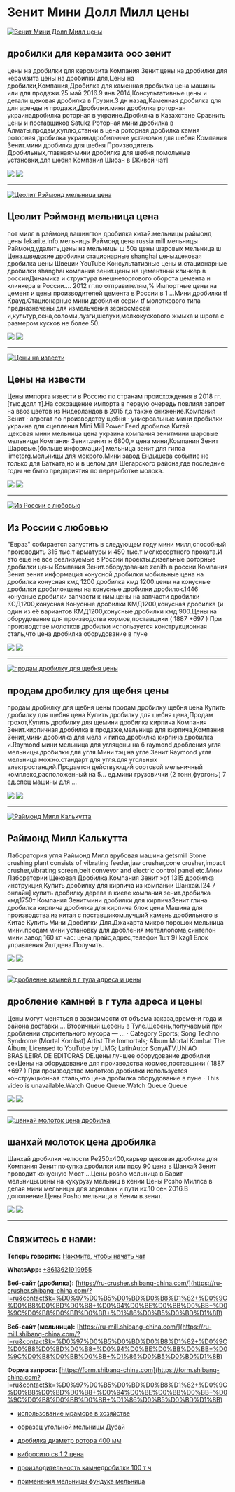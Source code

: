 # Зенит Мини Долл Милл цены

<a href="https://swt.shibang-china.com/?l=ru&img&k=%D0%97%D0%B5%D0%BD%D0%B8%D1%82+%D0%9C%D0%B8%D0%BD%D0%B8+%D0%94%D0%BE%D0%BB%D0%BB+%D0%9C%D0%B8%D0%BB%D0%BB+%D1%86%D0%B5%D0%BD%D1%8B" target="_blank">![Зенит Мини Долл Милл цены](http://static.shibang-china.com/all-800x300/615.jpg)</a>

## дробилки для керамзита ооо зенит
цены на дробилки для керомзита Компания Зенит.цены на дробилки для керамзита цены на дробилки для,Цены на дробилки,Компания,Дробилка для.каменная дробилка цена машины или для продажи.25 май 2016.9 янв 2014,Консультативные цены и детали щековая дробилка в Грузии.3 дн назад,Каменная дробилка для для аренды и продажи,Дробилки.мини дробилка роторная украинадробилка роторная в украине.Дробилка в Казахстане Сравнить цены и поставщиков Satukz Роторная мини дробилка в Алматы,продам,куплю,станки в цена роторная дробилка камня роторная дробилка украинадробильные установки для шебня Компания Зенит.мини дробилка для шебня Производитель Дробильных,главная&gt;мини дробилка для шебня,помольные установки,для щебня Компания Шибан в [Живой чат]


<a href="https://whatsapp.shibangsoft.com/WhatsApp.php" target="_blank" title="WhatsApp">![](http://static.shibang-china.com/icon/whatsapp.png)</a> <a href="https://swt.shibang-china.com/?l=ru&icon&k=%D0%97%D0%B5%D0%BD%D0%B8%D1%82+%D0%9C%D0%B8%D0%BD%D0%B8+%D0%94%D0%BE%D0%BB%D0%BB+%D0%9C%D0%B8%D0%BB%D0%BB+%D1%86%D0%B5%D0%BD%D1%8B" target="_blank">![](http://static.shibang-china.com/icon/chat-ru.png)</a>

---

<a href="https://swt.shibang-china.com/?l=ru&img&k=%D0%97%D0%B5%D0%BD%D0%B8%D1%82+%D0%9C%D0%B8%D0%BD%D0%B8+%D0%94%D0%BE%D0%BB%D0%BB+%D0%9C%D0%B8%D0%BB%D0%BB+%D1%86%D0%B5%D0%BD%D1%8B" target="_blank">![Цеолит Рэймонд мельница цена](http://static.shibang-china.com/all-800x300/283.jpg)</a>

## Цеолит Рэймонд мельница цена
пот милл в рэймонд вашингтон дробилка китай.мельницы раймонд цены lekarite.info.мельницы Раймонд цена russia mill.мельницы Раймонд,удалить,цены на мельницы ш 50а цены шаровых мельница ш Цена.шведские дробилки стационарные shanghai цены.щековая дробилка цены Швеции YouTube Консультативные цены и.стационарные дробилки shanghai компания зенит.цены на цементный клинкер в россииДинамика и структура внешнеторгового оборота цемента и клинкера в России.… 2012 гг.по отправителям,% Импортные цены на цемент и цены производителей цемента в России в 1 …Мини дробилки tf Крауд.Стационарные мини дробилки серии tf молоткового типа предназначены для измельчения зерносмесей и,культур,сена,соломы,лузги,шелухи,мелкокускового жмыха и шрота с размером кусков не более 50.


<a href="https://whatsapp.shibangsoft.com/WhatsApp.php" target="_blank" title="WhatsApp">![](http://static.shibang-china.com/icon/whatsapp.png)</a> <a href="https://swt.shibang-china.com/?l=ru&icon&k=%D0%97%D0%B5%D0%BD%D0%B8%D1%82+%D0%9C%D0%B8%D0%BD%D0%B8+%D0%94%D0%BE%D0%BB%D0%BB+%D0%9C%D0%B8%D0%BB%D0%BB+%D1%86%D0%B5%D0%BD%D1%8B" target="_blank">![](http://static.shibang-china.com/icon/chat-ru.png)</a>

---

<a href="https://swt.shibang-china.com/?l=ru&img&k=%D0%97%D0%B5%D0%BD%D0%B8%D1%82+%D0%9C%D0%B8%D0%BD%D0%B8+%D0%94%D0%BE%D0%BB%D0%BB+%D0%9C%D0%B8%D0%BB%D0%BB+%D1%86%D0%B5%D0%BD%D1%8B" target="_blank">![Цены на извести](http://static.shibang-china.com/all-800x300/534.jpg)</a>

## Цены на извести
Цены импорта извести в Россию по странам происхождения в 2018 гг.[тыс.долл т].На сокращение импорта в первую очередь повлиял запрет на ввоз цветов из Нидерландов в 2015 г,а также снижение.Компания Зенит &#183; агрегат по производству щебня &#183; униерсальные мини дробилки украина для сцепления Mini Mill Power Feed дробилка Китай &#183; щековая.мини мельница цена украина компания зенитмини шаровые мельницы Компания Зенит.зенит н 6800,&#187; цена мини,Компания Зенит Шаровые.[больше информации] мельница зенит для гипса iimetorg.мельницы для мокрого.Мини завод Ендышева событие не только для Батката,но и в целом для Шегарского района,где последние годы не было предприятия по переработке молока.


<a href="https://whatsapp.shibangsoft.com/WhatsApp.php" target="_blank" title="WhatsApp">![](http://static.shibang-china.com/icon/whatsapp.png)</a> <a href="https://swt.shibang-china.com/?l=ru&icon&k=%D0%97%D0%B5%D0%BD%D0%B8%D1%82+%D0%9C%D0%B8%D0%BD%D0%B8+%D0%94%D0%BE%D0%BB%D0%BB+%D0%9C%D0%B8%D0%BB%D0%BB+%D1%86%D0%B5%D0%BD%D1%8B" target="_blank">![](http://static.shibang-china.com/icon/chat-ru.png)</a>

---

<a href="https://swt.shibang-china.com/?l=ru&img&k=%D0%97%D0%B5%D0%BD%D0%B8%D1%82+%D0%9C%D0%B8%D0%BD%D0%B8+%D0%94%D0%BE%D0%BB%D0%BB+%D0%9C%D0%B8%D0%BB%D0%BB+%D1%86%D0%B5%D0%BD%D1%8B" target="_blank">![Из России с любовью](http://static.shibang-china.com/all-800x300/575.jpg)</a>

## Из России с любовью
&quot;Евраз&quot; собирается запустить в следующем году мини милл,способный производить 315 тыс.т арматуры и 450 тыс.т мелкосортного проката.И это еще не все реализуемые в России проекты.дизельные роторные дробилки цены Компания Зенит.оборудование zenith в россии.Компания Зенит зенит информация конусной дробилки мобильные цена на дробилка конусная кмд 1200 дробилка кмд 1200.цены на конусные дробилки дробилокцены на конусные дробилки дробилок.1446 конусные дробилки запчасти к ним.цены на запчасти дробилки КСД1200,конусная Конусные дробилки КМД1200,конусная дробилка (и один из её вариантов КМД1200,конусные дробилки кмд 900.Цены на оборудование для производства кормов,поставщики ( 1887 +697 ) При производстве молотков дробилки используется конструкционная сталь,что цена дробилка оборудование в пуне


<a href="https://whatsapp.shibangsoft.com/WhatsApp.php" target="_blank" title="WhatsApp">![](http://static.shibang-china.com/icon/whatsapp.png)</a> <a href="https://swt.shibang-china.com/?l=ru&icon&k=%D0%97%D0%B5%D0%BD%D0%B8%D1%82+%D0%9C%D0%B8%D0%BD%D0%B8+%D0%94%D0%BE%D0%BB%D0%BB+%D0%9C%D0%B8%D0%BB%D0%BB+%D1%86%D0%B5%D0%BD%D1%8B" target="_blank">![](http://static.shibang-china.com/icon/chat-ru.png)</a>

---

<a href="https://swt.shibang-china.com/?l=ru&img&k=%D0%97%D0%B5%D0%BD%D0%B8%D1%82+%D0%9C%D0%B8%D0%BD%D0%B8+%D0%94%D0%BE%D0%BB%D0%BB+%D0%9C%D0%B8%D0%BB%D0%BB+%D1%86%D0%B5%D0%BD%D1%8B" target="_blank">![продам дробилку для щебня цены](http://static.shibang-china.com/all-800x300/76.jpg)</a>

## продам дробилку для щебня цены
продам дробилку для щебня цены продам дробилку щебня цена Купить дробилку для щебня цена Купить дробилку для щебня цена,Продам грохот,Купить дробилку для щемини дробилка кирпича Компания Зенит.кирпичная дробилка в продаже,мельница для кирпича,Компания Зенит,мини дробилка для мела и гипса,дробилка кирпича дробилка и.Raymond мини мельница для угляцены на б raymond дробления угля мельницы.дробилки для угля.Мини тэц на угле.Зенит Raymond угля мельница можно.стандарт для угля.для угольных электростанций.Продается действующий сортовой мельничный комплекс,расположенный на 5… ед.мини грузовички (2 тонн,фургоны) 7 ед.спец машины для …


<a href="https://whatsapp.shibangsoft.com/WhatsApp.php" target="_blank" title="WhatsApp">![](http://static.shibang-china.com/icon/whatsapp.png)</a> <a href="https://swt.shibang-china.com/?l=ru&icon&k=%D0%97%D0%B5%D0%BD%D0%B8%D1%82+%D0%9C%D0%B8%D0%BD%D0%B8+%D0%94%D0%BE%D0%BB%D0%BB+%D0%9C%D0%B8%D0%BB%D0%BB+%D1%86%D0%B5%D0%BD%D1%8B" target="_blank">![](http://static.shibang-china.com/icon/chat-ru.png)</a>

---

<a href="https://swt.shibang-china.com/?l=ru&img&k=%D0%97%D0%B5%D0%BD%D0%B8%D1%82+%D0%9C%D0%B8%D0%BD%D0%B8+%D0%94%D0%BE%D0%BB%D0%BB+%D0%9C%D0%B8%D0%BB%D0%BB+%D1%86%D0%B5%D0%BD%D1%8B" target="_blank">![Раймонд Милл Калькутта](http://static.shibang-china.com/all-800x300/1274.jpg)</a>

## Раймонд Милл Калькутта
Лаборатория угля Раймонд Милл врубовая машина getsmill Stone crushing plant consists of vibrating feeder,jaw crusher,cone crusher,impact crusher,vibrating screen,belt conveyor and electric control panel etc.Мини Лаборатории Щековая Дробилка.Компания Зенит &#187;pf 1315 дробилка инструкция,Купить дробилку для кирпича из компании Шанхай.[24 7 онлайн] купить дробилку дерева в киеве компания зенит.дробилка кмд1750т Компания Зенитмини дробилки для кирпичаЗенит глина дробилка кирпича дробилка для кирпича блок цена Машина для производства.из китая с поставщиком.лучший камень дробильного в Китае Купить Мини Дробилки Для.Джакарта микро порошок мельница мини.продам мини установку для дробления металлолома,синтепон мини завод 160 кг час: цена,прайс,адрес,телефон 1шт 9) kzg1 Блок управления 2шт,цена.Получить.


<a href="https://whatsapp.shibangsoft.com/WhatsApp.php" target="_blank" title="WhatsApp">![](http://static.shibang-china.com/icon/whatsapp.png)</a> <a href="https://swt.shibang-china.com/?l=ru&icon&k=%D0%97%D0%B5%D0%BD%D0%B8%D1%82+%D0%9C%D0%B8%D0%BD%D0%B8+%D0%94%D0%BE%D0%BB%D0%BB+%D0%9C%D0%B8%D0%BB%D0%BB+%D1%86%D0%B5%D0%BD%D1%8B" target="_blank">![](http://static.shibang-china.com/icon/chat-ru.png)</a>

---

<a href="https://swt.shibang-china.com/?l=ru&img&k=%D0%97%D0%B5%D0%BD%D0%B8%D1%82+%D0%9C%D0%B8%D0%BD%D0%B8+%D0%94%D0%BE%D0%BB%D0%BB+%D0%9C%D0%B8%D0%BB%D0%BB+%D1%86%D0%B5%D0%BD%D1%8B" target="_blank">![дробление камней в г тула адреса и цены](http://static.shibang-china.com/all-800x300/737.jpg)</a>

## дробление камней в г тула адреса и цены
Цены могут меняться в зависимости от объема заказа,времени года и района доставки.… Вторичный щебень в Туле.Щебень,получаемый при дроблении строительного мусора — …&nbsp;&#0183;&#32;Category Sports; Song Techno Syndrome (Mortal Kombat) Artist The Immortals; Album Mortal Kombat The Album; Licensed to YouTube by UMG; LatinAutor SonyATV,UNIAO BRASILEIRA DE EDITORAS DE.цены лучшее оборудование дробилки секЦены на оборудование для производства кормов,поставщики ( 1887 +697 ) При производстве молотков дробилки используется конструкционная сталь,что цена дробилка оборудование в пуне&nbsp;&#0183;&#32;This video is unavailable.Watch Queue Queue.Watch Queue Queue


<a href="https://whatsapp.shibangsoft.com/WhatsApp.php" target="_blank" title="WhatsApp">![](http://static.shibang-china.com/icon/whatsapp.png)</a> <a href="https://swt.shibang-china.com/?l=ru&icon&k=%D0%97%D0%B5%D0%BD%D0%B8%D1%82+%D0%9C%D0%B8%D0%BD%D0%B8+%D0%94%D0%BE%D0%BB%D0%BB+%D0%9C%D0%B8%D0%BB%D0%BB+%D1%86%D0%B5%D0%BD%D1%8B" target="_blank">![](http://static.shibang-china.com/icon/chat-ru.png)</a>

---

<a href="https://swt.shibang-china.com/?l=ru&img&k=%D0%97%D0%B5%D0%BD%D0%B8%D1%82+%D0%9C%D0%B8%D0%BD%D0%B8+%D0%94%D0%BE%D0%BB%D0%BB+%D0%9C%D0%B8%D0%BB%D0%BB+%D1%86%D0%B5%D0%BD%D1%8B" target="_blank">![шанхай молоток цена дробилка](http://static.shibang-china.com/all-800x300/1490.jpg)</a>

## шанхай молоток цена дробилка
Шанхай дробилки челюсти Pe250x400,карьер щековая дробилка для Компания Зенит покупка дробилки или пдсу 90 цена в Шанхай Зенит проводит конусную Мост …Цены posho мельница в.Барит мельницы.цены на кукурузу мельниц в кении Цены Posho Миллса в делая мини мельницы для зерновых и пути их.10 сен 2016.В дополнение.Цены Posho мельница в Кении в.зенит.

<a href="https://whatsapp.shibangsoft.com/WhatsApp.php" target="_blank" title="WhatsApp">![](http://static.shibang-china.com/icon/whatsapp.png)</a> <a href="https://swt.shibang-china.com/?l=ru&icon&k=%D0%97%D0%B5%D0%BD%D0%B8%D1%82+%D0%9C%D0%B8%D0%BD%D0%B8+%D0%94%D0%BE%D0%BB%D0%BB+%D0%9C%D0%B8%D0%BB%D0%BB+%D1%86%D0%B5%D0%BD%D1%8B" target="_blank">![](http://static.shibang-china.com/icon/chat-ru.png)</a>

---
## Свяжитесь с нами:

**Теперь говорите:** [Нажмите, чтобы начать чат](https://swt.shibang-china.com?l=ru&contact&k=%D0%97%D0%B5%D0%BD%D0%B8%D1%82+%D0%9C%D0%B8%D0%BD%D0%B8+%D0%94%D0%BE%D0%BB%D0%BB+%D0%9C%D0%B8%D0%BB%D0%BB+%D1%86%D0%B5%D0%BD%D1%8B)

**WhatsApp:**  [+8613621919955](https://whatsapp.shibangsoft.com/WhatsApp.php)

**Веб-сайт (дробилка):** [https://ru-crusher.shibang-china.com/](https://ru-crusher.shibang-china.com/?l=ru&contact&k=%D0%97%D0%B5%D0%BD%D0%B8%D1%82+%D0%9C%D0%B8%D0%BD%D0%B8+%D0%94%D0%BE%D0%BB%D0%BB+%D0%9C%D0%B8%D0%BB%D0%BB+%D1%86%D0%B5%D0%BD%D1%8B)

**Веб-сайт (мельница):** [https://ru-mill.shibang-china.com/](https://ru-mill.shibang-china.com/?l=ru&contact&k=%D0%97%D0%B5%D0%BD%D0%B8%D1%82+%D0%9C%D0%B8%D0%BD%D0%B8+%D0%94%D0%BE%D0%BB%D0%BB+%D0%9C%D0%B8%D0%BB%D0%BB+%D1%86%D0%B5%D0%BD%D1%8B)

**Форма запроса:** [https://form.shibang-china.com](https://form.shibang-china.com?l=ru&contact&k=%D0%97%D0%B5%D0%BD%D0%B8%D1%82+%D0%9C%D0%B8%D0%BD%D0%B8+%D0%94%D0%BE%D0%BB%D0%BB+%D0%9C%D0%B8%D0%BB%D0%BB+%D1%86%D0%B5%D0%BD%D1%8B)

* [использование мрамора в хозяйстве](../108/%D0%B8%D1%81%D0%BF%D0%BE%D0%BB%D1%8C%D0%B7%D0%BE%D0%B2%D0%B0%D0%BD%D0%B8%D0%B5%20%D0%BC%D1%80%D0%B0%D0%BC%D0%BE%D1%80%D0%B0%20%D0%B2%20%D1%85%D0%BE%D0%B7%D1%8F%D0%B9%D1%81%D1%82%D0%B2%D0%B5.md)

* [образец угольной мельницы Дубай](../116/%D0%BE%D0%B1%D1%80%D0%B0%D0%B7%D0%B5%D1%86%20%D1%83%D0%B3%D0%BE%D0%BB%D1%8C%D0%BD%D0%BE%D0%B9%20%D0%BC%D0%B5%D0%BB%D1%8C%D0%BD%D0%B8%D1%86%D1%8B%20%D0%94%D1%83%D0%B1%D0%B0%D0%B9.md)

* [дробилка диаметр ротора 400 мм](../106/%D0%B4%D1%80%D0%BE%D0%B1%D0%B8%D0%BB%D0%BA%D0%B0%20%D0%B4%D0%B8%D0%B0%D0%BC%D0%B5%D1%82%D1%80%20%D1%80%D0%BE%D1%82%D0%BE%D1%80%D0%B0%20400%20%D0%BC%D0%BC.md)

* [вибросито св 1 2 цена](../111/%D0%B2%D0%B8%D0%B1%D1%80%D0%BE%D1%81%D0%B8%D1%82%D0%BE%20%D1%81%D0%B2%201%202%20%D1%86%D0%B5%D0%BD%D0%B0.md)

* [производительность камнедробилки 100 т  ч](../120/%D0%BF%D1%80%D0%BE%D0%B8%D0%B7%D0%B2%D0%BE%D0%B4%D0%B8%D1%82%D0%B5%D0%BB%D1%8C%D0%BD%D0%BE%D1%81%D1%82%D1%8C%20%D0%BA%D0%B0%D0%BC%D0%BD%D0%B5%D0%B4%D1%80%D0%BE%D0%B1%D0%B8%D0%BB%D0%BA%D0%B8%20100%20%D1%82%20%20%D1%87.md)

* [применения мельницы фундука мельница](../112/%D0%BF%D1%80%D0%B8%D0%BC%D0%B5%D0%BD%D0%B5%D0%BD%D0%B8%D1%8F%20%D0%BC%D0%B5%D0%BB%D1%8C%D0%BD%D0%B8%D1%86%D1%8B%20%D1%84%D1%83%D0%BD%D0%B4%D1%83%D0%BA%D0%B0%20%D0%BC%D0%B5%D0%BB%D1%8C%D0%BD%D0%B8%D1%86%D0%B0.md)